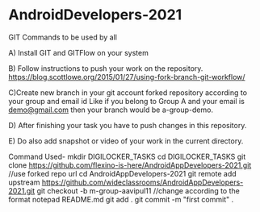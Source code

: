 # AndroidDevelopers-2021
GIT Commands to be used by all

A) Install GIT and GITFlow on your system

B) Follow instructions to push your work on the repository. 
https://blog.scottlowe.org/2015/01/27/using-fork-branch-git-workflow/
  
C)Create new branch in your git account forked repository according to your group and email id
 Like if you belong to Group A and your email is demo@gmail.com
 then your branch would be a-group-demo.
 
D) After finishing your task you have to push changes in this repository.

E) Do also add snapshot or video of your work in the current directory.

Command Used- 
mkdir DIGILOCKER_TASKS
cd DIGILOCKER_TASKS
git clone https://github.com/flexino-is-here/AndroidAppDevelopers-2021.git   //use forked repo url
cd AndroidAppDevelopers-2021
git remote add upstream https://github.com/wideclassrooms/AndroidAppDevelopers-2021.git
git checkout -b m-group-aavipul11               //change according to the format
notepad README.md
git add .
git commit -m "first commit" .